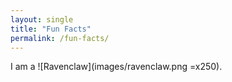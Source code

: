 ```yaml
---
layout: single
title: "Fun Facts"
permalink: /fun-facts/
---
```


I am a ![Ravenclaw](images/ravenclaw.png =x250).
